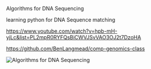 Algorithms for DNA Sequencing

learning python for DNA Sequence matching

https://www.youtube.com/watch?v=hpb-mH-yjLc&list=PL2mpR0RYFQsBiCWVJSvVAO3OJ2t7DzoHA

https://github.com/BenLangmead/comp-genomics-class

![Algorithms for DNA Sequencing]((https://github.com/mariyagolchin/Algorithms-for-DNA-Sequencing-Ben-Langmead/blob/main/Algorithms-for-DNA-Sequencing%20_certificate.PNG))
